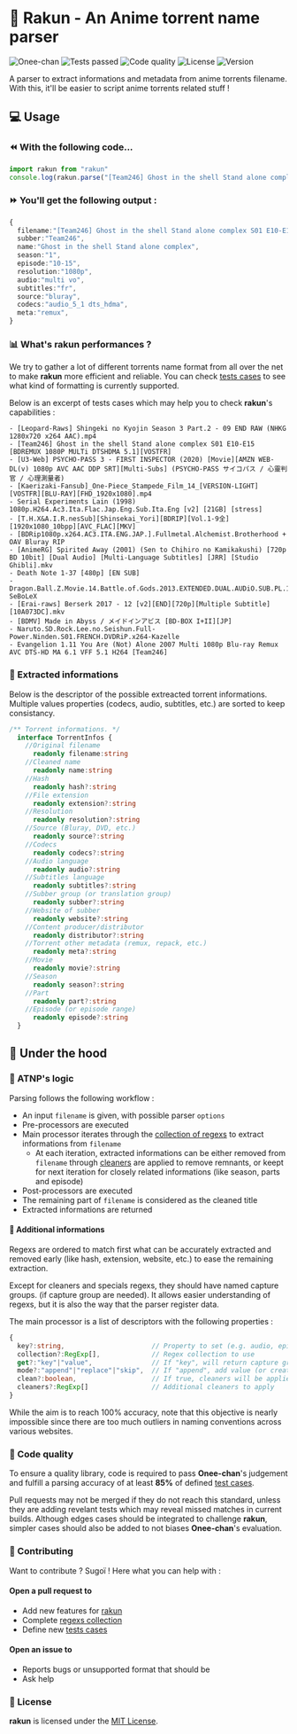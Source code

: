 # 🦝 Rakun - An Anime torrent name parser

![Onee-chan](https://github.com/lowlighter/rakun/workflows/Onee-chan/badge.svg) ![Tests passed](https://badges.lecoq.io/rakun.tests)
![Code quality](https://img.shields.io/codacy/grade/114dbe0608b14b6a8e92163a6dffc9b4/master?labelColor=2F3338&link=https://app.codacy.com/manual/simon.lecoq/rakun) ![License](https://img.shields.io/github/license/lowlighter/rakun?labelColor=2F3338) ![Version](https://img.shields.io/github/package-json/v/lowlighter/rakun?labelColor=2F3338)

A parser to extract informations and metadata from anime torrents filename.
With this, it'll be easier to script anime torrents related stuff !

## 💻 Usage

### ⏪ With the following code...

```typescript
import rakun from "rakun"
console.log(rakun.parse("[Team246] Ghost in the shell Stand alone complex S01 E10-E15 [BDREMUX 1080P MULTi DTSHDMA 5.1][VOSTFR]"))
```

### ⏩ You'll get the following output :

```typescript
{
  filename:"[Team246] Ghost in the shell Stand alone complex S01 E10-E15 [BDREMUX 1080P MULTi DTSHDMA 5.1][VOSTFR]",
  subber:"Team246",
  name:"Ghost in the shell Stand alone complex",
  season:"1",
  episode:"10-15",
  resolution:"1080p",
  audio:"multi vo",
  subtitles:"fr",
  source:"bluray",
  codecs:"audio_5_1 dts_hdma",
  meta:"remux",
}
```

### 📊 What's rakun performances ?

We try to gather a lot of different torrents name format from all over the net to make **rakun** more efficient and reliable.
You can check [tests cases](https://github.com/lowlighter/rakun/tree/master/tests/cases) to see what kind of formatting is currently supported.

Below is an excerpt of tests cases which may help you to check **rakun**'s capabilities :
```text
- [Leopard-Raws] Shingeki no Kyojin Season 3 Part.2 - 09 END RAW (NHKG 1280x720 x264 AAC).mp4
- [Team246] Ghost in the shell Stand alone complex S01 E10-E15 [BDREMUX 1080P MULTi DTSHDMA 5.1][VOSTFR]
- [U3-Web] PSYCHO-PASS 3 - FIRST INSPECTOR (2020) [Movie][AMZN WEB-DL(v) 1080p AVC AAC DDP SRT][Multi-Subs] (PSYCHO-PASS サイコパス / 心靈判官 / 心理測量者)
- [Kaerizaki-Fansub]_One-Piece_Stampede_Film_14_[VERSION-LIGHT][VOSTFR][BLU-RAY][FHD_1920x1080].mp4
- Serial Experiments Lain (1998) 1080p.H264.Ac3.Ita.Flac.Jap.Eng.Sub.Ita.Eng [v2] [21GB] [stress]
- [T.H.X&A.I.R.nesSub][Shinsekai_Yori][BDRIP][Vol.1-9全][1920x1080_10bpp][AVC_FLAC][MKV]
- [BDRip1080p.x264.AC3.ITA.ENG.JAP.].Fullmetal.Alchemist.Brotherhood + OAV Bluray RIP
- [AnimeRG] Spirited Away (2001) (Sen to Chihiro no Kamikakushi) [720p BD 10bit] [Dual Audio] [Multi-Language Subtitles] [JRR] [Studio Ghibli].mkv
- Death Note 1-37 [480p] [EN SUB]
- Dragon.Ball.Z.Movie.14.Battle.of.Gods.2013.EXTENDED.DUAL.AUDiO.SUB.PL.1080p.BluRay.REMUX.AVC.TrueHD.5.1-SeBoLeX
- [Erai-raws] Berserk 2017 - 12 [v2][END][720p][Multiple Subtitle][10A073DC].mkv
- [BDMV] Made in Abyss / メイドインアビス [BD-BOX I+II][JP]
- Naruto.SD.Rock.Lee.no.Seishun.Full-Power.Ninden.S01.FRENCH.DVDRiP.x264-Kazelle
- Evangelion 1.11 You Are (Not) Alone 2007 Multi 1080p Blu-ray Remux AVC DTS-HD MA 6.1 VFF 5.1 H264 [Team246]
```

### 📑 Extracted informations

Below is the descriptor of the possible extreacted torrent informations.
Multiple values properties (codecs, audio, subtitles, etc.) are sorted to keep consistancy.

```typescript
/** Torrent informations. */
  interface TorrentInfos {
    //Original filename
      readonly filename:string
    //Cleaned name
      readonly name:string
    //Hash
      readonly hash?:string
    //File extension
      readonly extension?:string
    //Resolution
      readonly resolution?:string
    //Source (Bluray, DVD, etc.)
      readonly source?:string
    //Codecs
      readonly codecs?:string
    //Audio language
      readonly audio?:string
    //Subtitles language
      readonly subtitles?:string
    //Subber group (or translation group)
      readonly subber?:string
    //Website of subber
      readonly website?:string
    //Content producer/distributor
      readonly distributor?:string
    //Torrent other metadata (remux, repack, etc.)
      readonly meta?:string
    //Movie
      readonly movie?:string
    //Season
      readonly season?:string
    //Part
      readonly part?:string
    //Episode (or episode range)
      readonly episode?:string
  }
```

## 🔧 Under the hood

### 🧬 ATNP's logic

Parsing follows the following workflow :
* An input `filename` is given, with possible parser `options`
* Pre-processors are executed
* Main processor iterates through the [collection of regexs](https://github.com/lowlighter/rakun/tree/master/src/regexs) to extract informations from `filename`
  * At each iteration, extracted informations can be either removed from `filename` through [cleaners](https://github.com/lowlighter/rakun/blob/master/src/regexs/cleaners.ts) are applied to remove remnants, or keept for next iteration for closely related informations (like season, parts and episode)
* Post-processors are executed
* The remaining part of `filename` is considered as the cleaned title
* Extracted informations are returned

#### 📰 Additional informations

Regexs are ordered to match first what can be accurately extracted and removed early (like hash, extension, website, etc.) to ease the remaining extraction.

Except for cleaners and specials regexs, they should have named capture groups. (if capture group are needed). It allows easier understanding of regexs, but it is also the way that the parser register data. 

The main processor is a list of descriptors with the following properties :
```typescript
{
  key?:string,                      // Property to set (e.g. audio, episode, meta, etc..)
  collection?:RegExp[],             // Regex collection to use
  get?:"key"|"value",               // If "key", will return capture group's name ; if "value", will return capture group's value
  mode?:"append"|"replace"|"skip",  // If "append", add value (or create) to property ; if "replace", replace property ; if "skip", skip if property already defined
  clean?:boolean,                   // If true, cleaners will be applied at the end of the iteration
  cleaners?:RegExp[]                // Additional cleaners to apply
}
```

While the aim is to reach 100% accuracy, note that this objective is nearly impossible since there are too much outliers in naming conventions across various websites.

### 🏅 Code quality

To ensure a quality library, code is required to pass **Onee-chan**'s judgement and fulfill a parsing accuracy of at least **85%** of defined [test cases](https://github.com/lowlighter/rakun/tree/master/tests/cases).

Pull requests may not be merged if they do not reach this standard, unless they are adding revelant tests which may reveal missed matches in current builds. Although edges cases should be integrated to challenge **rakun**, simpler cases should also be added to not biases **Onee-chan**'s evaluation.

### 💪 Contributing

Want to contribute ? Sugoï ! Here what you can help with :

#### Open a pull request to
  - Add new features for [rakun](https://github.com/lowlighter/rakun/tree/master/src)
  - Complete [regexs collection](https://github.com/lowlighter/rakun/tree/master/src/regexs)
  - Define new [tests cases](https://github.com/lowlighter/rakun/tree/master/tests/cases)

#### Open an issue to
  - Reports bugs or unsupported format that should be
  - Ask help

### 🧾 License

**rakun** is licensed under the [MIT License](https://github.com/lowlighter/rakun/blob/master/LICENSE).




